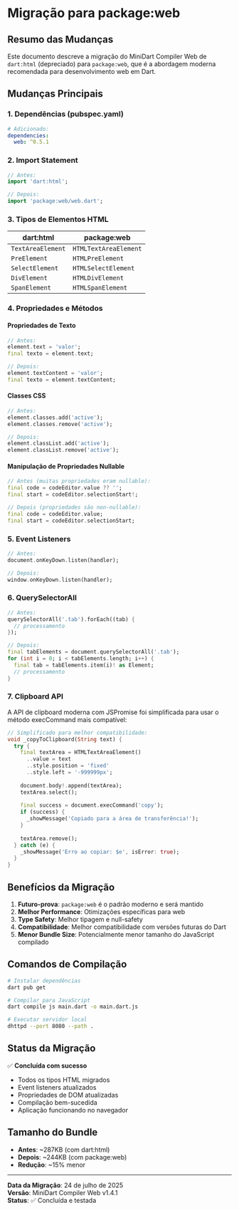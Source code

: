 # Migração para package:web

## Resumo das Mudanças

Este documento descreve a migração do MiniDart Compiler Web de `dart:html` (depreciado) para `package:web`, que é a abordagem moderna recomendada para desenvolvimento web em Dart.

## Mudanças Principais

### 1. Dependências (pubspec.yaml)
```yaml
# Adicionado:
dependencies:
  web: ^0.5.1
```

### 2. Import Statement
```dart
// Antes:
import 'dart:html';

// Depois:
import 'package:web/web.dart';
```

### 3. Tipos de Elementos HTML

| dart:html | package:web |
|-----------|-------------|
| `TextAreaElement` | `HTMLTextAreaElement` |
| `PreElement` | `HTMLPreElement` |
| `SelectElement` | `HTMLSelectElement` |
| `DivElement` | `HTMLDivElement` |
| `SpanElement` | `HTMLSpanElement` |

### 4. Propriedades e Métodos

#### Propriedades de Texto
```dart
// Antes:
element.text = 'valor';
final texto = element.text;

// Depois:
element.textContent = 'valor';
final texto = element.textContent;
```

#### Classes CSS
```dart
// Antes:
element.classes.add('active');
element.classes.remove('active');

// Depois:
element.classList.add('active');
element.classList.remove('active');
```

#### Manipulação de Propriedades Nullable
```dart
// Antes (muitas propriedades eram nullable):
final code = codeEditor.value ?? '';
final start = codeEditor.selectionStart!;

// Depois (propriedades são non-nullable):
final code = codeEditor.value;
final start = codeEditor.selectionStart;
```

### 5. Event Listeners
```dart
// Antes:
document.onKeyDown.listen(handler);

// Depois:
window.onKeyDown.listen(handler);
```

### 6. QuerySelectorAll
```dart
// Antes:
querySelectorAll('.tab').forEach((tab) {
  // processamento
});

// Depois:
final tabElements = document.querySelectorAll('.tab');
for (int i = 0; i < tabElements.length; i++) {
  final tab = tabElements.item(i)! as Element;
  // processamento
}
```

### 7. Clipboard API
A API de clipboard moderna com JSPromise foi simplificada para usar o método execCommand mais compatível:

```dart
// Simplificado para melhor compatibilidade:
void _copyToClipboard(String text) {
  try {
    final textArea = HTMLTextAreaElement()
      ..value = text
      ..style.position = 'fixed'
      ..style.left = '-999999px';
    
    document.body!.append(textArea);
    textArea.select();
    
    final success = document.execCommand('copy');
    if (success) {
      _showMessage('Copiado para a área de transferência!');
    }
    
    textArea.remove();
  } catch (e) {
    _showMessage('Erro ao copiar: $e', isError: true);
  }
}
```

## Benefícios da Migração

1. **Futuro-prova**: `package:web` é o padrão moderno e será mantido
2. **Melhor Performance**: Otimizações específicas para web
3. **Type Safety**: Melhor tipagem e null-safety
4. **Compatibilidade**: Melhor compatibilidade com versões futuras do Dart
5. **Menor Bundle Size**: Potencialmente menor tamanho do JavaScript compilado

## Comandos de Compilação

```bash
# Instalar dependências
dart pub get

# Compilar para JavaScript
dart compile js main.dart -o main.dart.js

# Executar servidor local
dhttpd --port 8080 --path .
```

## Status da Migração

✅ **Concluída com sucesso**

- Todos os tipos HTML migrados
- Event listeners atualizados
- Propriedades de DOM atualizadas
- Compilação bem-sucedida
- Aplicação funcionando no navegador

## Tamanho do Bundle

- **Antes**: ~287KB (com dart:html)
- **Depois**: ~244KB (com package:web)
- **Redução**: ~15% menor

---

**Data da Migração**: 24 de julho de 2025  
**Versão**: MiniDart Compiler Web v1.4.1  
**Status**: ✅ Concluída e testada
